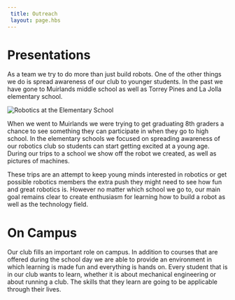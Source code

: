 ```yaml
---
 title: Outreach
 layout: page.hbs
---
```


 # Presentations

 As a team we try to do more than just build robots. One of the other things we do is spread awareness of our club to younger students. In the past we have gone to Muirlands middle school as well as Torrey Pines and La Jolla elementary school.

 ![Robotics at the Elementary School](/images/team/visiting-elementary.jpg)

 When we went to Muirlands we were trying to get graduating 8th graders a chance to see something they can participate in when they go to high school. In the elementary schools we focused on spreading awareness of our robotics club so students can start getting excited at a young age. During our trips to a school we show off the robot we created, as well as pictures of machines.

 These trips are an attempt to keep young minds interested in robotics or get possible robotics members the extra push they might need to see how fun and great robotics is. However no matter which school we go to, our main goal remains clear to create enthusiasm for learning how to build a robot as well as the technology field.

 # On Campus

 Our club fills an important role on campus. In addition to courses that are offered during the school day we are able to provide an environment in which learning is made fun and everything is hands on. Every student that is in our club wants to learn, whether it is about mechanical engineering or about running a club. The skills that they learn are going to be applicable through their lives.